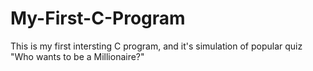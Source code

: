# My-First-C-Program
This is my first intersting C program, and it's simulation of popular quiz "Who wants to be a Millionaire?"
